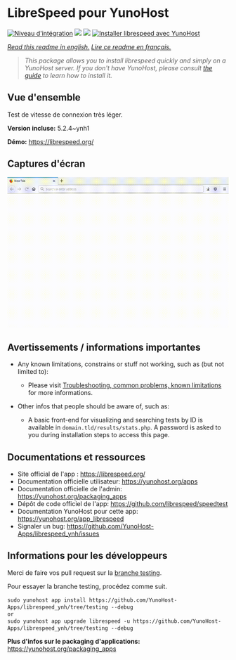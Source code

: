 # LibreSpeed pour YunoHost

[![Niveau d'intégration](https://dash.yunohost.org/integration/librespeed.svg)](https://dash.yunohost.org/appci/app/librespeed) ![](https://ci-apps.yunohost.org/ci/badges/librespeed.status.svg)  ![](https://ci-apps.yunohost.org/ci/badges/librespeed.maintain.svg)
[![Installer librespeed avec YunoHost](https://install-app.yunohost.org/install-with-yunohost.svg)](https://install-app.yunohost.org/?app=librespeed)

*[Read this readme in english.](./README.md)*
*[Lire ce readme en français.](./README_fr.md)*

> *This package allows you to install librespeed quickly and simply on a YunoHost server.
If you don't have YunoHost, please consult [the guide](https://yunohost.org/#/install) to learn how to install it.*

## Vue d'ensemble

Test de vitesse de connexion très léger.

**Version incluse:** 5.2.4~ynh1

**Démo:** https://librespeed.org/


## Captures d'écran


   ![](./doc/screenshots/librespeed_screenshot.gif)




## Avertissements / informations importantes

* Any known limitations, constrains or stuff not working, such as (but not limited to):
    * Please visit [Troubleshooting, common problems, known limitations](https://github.com/librespeed/speedtest/wiki/Troubleshooting,-common-problems,-known-limitations) for more informations.

* Other infos that people should be aware of, such as:
    * A basic front-end for visualizing and searching tests by ID is available in `domain.tld/results/stats.php`. A password is asked to you during installation steps to access this page. 



## Documentations et ressources

* Site official de l'app : https://librespeed.org/
* Documentation officielle utilisateur: https://yunohost.org/apps
* Documentation officielle de l'admin: https://yunohost.org/packaging_apps
* Dépôt de code officiel de l'app:  https://github.com/librespeed/speedtest
* Documentation YunoHost pour cette app: https://yunohost.org/app_librespeed
* Signaler un bug: https://github.com/YunoHost-Apps/librespeed_ynh/issues

## Informations pour les développeurs

Merci de faire vos pull request sur la [branche testing](https://github.com/YunoHost-Apps/librespeed_ynh/tree/testing).

Pour essayer la branche testing, procédez comme suit.
```
sudo yunohost app install https://github.com/YunoHost-Apps/librespeed_ynh/tree/testing --debug
or
sudo yunohost app upgrade librespeed -u https://github.com/YunoHost-Apps/librespeed_ynh/tree/testing --debug
```

**Plus d'infos sur le packaging d'applications:** https://yunohost.org/packaging_apps